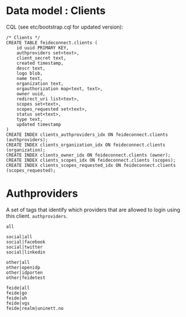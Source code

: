 # Data model : Clients



CQL (see etc/bootstrap.cql for updated version):


	/* Clients */
	CREATE TABLE feideconnect.clients (
	    id uuid PRIMARY KEY,
	    authproviders set<text>,
	    client_secret text,
	    created timestamp,
	    descr text,
	    logo blob,
	    name text,
	    organization text,
	    orgauthorization map<text, text>,
	    owner uuid,
	    redirect_uri list<text>,
	    scopes set<text>,
	    scopes_requested set<text>,
	    status set<text>,
	    type text,
	    updated timestamp
	)
	CREATE INDEX clients_authproviders_idx ON feideconnect.clients (authproviders);
	CREATE INDEX clients_organization_idx ON feideconnect.clients (organization);
	CREATE INDEX clients_owner_idx ON feideconnect.clients (owner);
	CREATE INDEX clients_scopes_idx ON feideconnect.clients (scopes);
	CREATE INDEX clients_scopes_requested_idx ON feideconnect.clients (scopes_requested);



# Authproviders

A set of tags that identify which providers that are allowed to login using this client. `authproviders`.

	all

	social|all
	social|facebook
	social|twitter
	social|linkedin

	other|all
	other|openidp
	other|idporten
	other|feidetest

	feide|all
	feide|go
	feide|uh
	feide|vgs
	feide|realm|uninett.no




